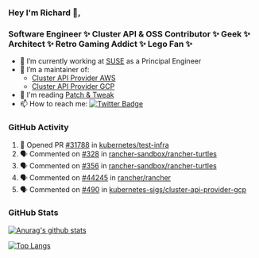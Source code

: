 ### Hey I'm Richard 👋, 

<h3 align="left">Software Engineer ✨ Cluster API & OSS Contributor ✨ Geek ✨ Architect ✨ Retro Gaming Addict ✨ Lego Fan ✨</h3>

- 🔭 I’m currently working at [SUSE](https://www.suse.com/) as a Principal Engineer
- 👯 I’m a maintainer of:
  -  [Cluster API Provider AWS](https://github.com/kubernetes-sigs/cluster-api-provider-aws)
  -  [Cluster API Provider GCP](https://github.com/kubernetes-sigs/cluster-api-provider-gcp)
- 💬 I'm reading [Patch & Tweak](https://bjooks.com/products/patch-tweak-exploring-modular-synthesis)
- 📫 How to reach me: [![Twitter Badge](https://img.shields.io/badge/-@fruit_case-00acee?style=flat&logo=Twitter&logoColor=white)](https://twitter.com/intent/follow?screen_name=fruit_case "Follow on Twitter")

### GitHub Activity 

<!--START_SECTION:activity-->
1. 💪 Opened PR [#31788](https://github.com/kubernetes/test-infra/pull/31788) in [kubernetes/test-infra](https://github.com/kubernetes/test-infra)
2. 🗣 Commented on [#328](https://github.com/rancher-sandbox/rancher-turtles/pull/328#issuecomment-1918799228) in [rancher-sandbox/rancher-turtles](https://github.com/rancher-sandbox/rancher-turtles)
3. 🗣 Commented on [#356](https://github.com/rancher-sandbox/rancher-turtles/pull/356#issuecomment-1918795783) in [rancher-sandbox/rancher-turtles](https://github.com/rancher-sandbox/rancher-turtles)
4. 🗣 Commented on [#44245](https://github.com/rancher/rancher/issues/44245#issuecomment-1917695885) in [rancher/rancher](https://github.com/rancher/rancher)
5. 🗣 Commented on [#490](https://github.com/kubernetes-sigs/cluster-api-provider-gcp/issues/490#issuecomment-1917270748) in [kubernetes-sigs/cluster-api-provider-gcp](https://github.com/kubernetes-sigs/cluster-api-provider-gcp)
<!--END_SECTION:activity-->

### GitHub Stats

[![Anurag's github stats](https://github-readme-stats.vercel.app/api?username=richardcase&count_private=true&show_icons=true)](https://github.com/anuraghazra/github-readme-stats)

[![Top Langs](https://github-readme-stats.vercel.app/api/top-langs/?username=richardcase&hide=html&layout=compact)](https://github.com/anuraghazra/github-readme-stats)
